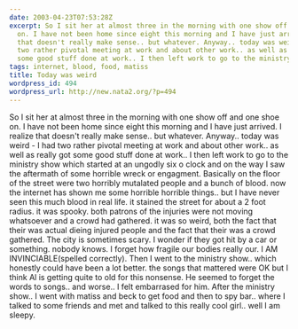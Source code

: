```yaml
---
date: 2003-04-23T07:53:28Z
excerpt: So I sit her at almost three in the morning with one show off and one shoe
  on. I have not been home since eight this morning and I have just arrived. I realize
  that doesn't really make sense.. but whatever. Anyway.. today was weird - I had
  two rather pivotal meeting at work and about other work.. as well as really got
  some good stuff done at work.. I then left work to go to the ministry show whi...
tags: internet, blood, food, matiss
title: Today was weird
wordpress_id: 494
wordpress_url: http://new.nata2.org/?p=494
---
```


So I sit her at almost three in the morning with one show off and one shoe on. I have not been home since eight this morning and I have just arrived. I realize that doesn't really make sense.. but whatever. Anyway.. today was weird - I had two rather pivotal meeting at work and about other work.. as well as really got some good stuff done at work.. I then left work to go to the ministry show which started at an ungodly six o clock and on the way I saw the aftermath of some horrible wreck or engagment. Basically on the floor of the street were two horribly mutalated people and a bunch of blood. now the internet has shown me some horrible horrible things.. but I have never seen this much blood in real life. it stained the street for about a 2 foot radius. it was spooky. both patrons of the injuries were not moving whatsoever and a crowd had gathered. it was so weird, both the fact that their was actual dieing injured people and the fact that their was a crowd gathered. The city is sometimes scary. I wonder if they got hit by a car or something. nobody knows. I forget how fragile our bodies really our. I AM INVINCIABLE(spelled correctly). Then I went to the ministry show.. which honestly could have been a lot better. the songs that mattered were OK but I think Al is getting quite to old for this nonsense. He seemed to forget the words to songs.. and worse.. I felt embarrased for him. After the ministry show.. I went with matiss and beck to get food and then to spy bar.. where I talked to some friends and met and talked to this really cool girl.. well I am sleepy. 
